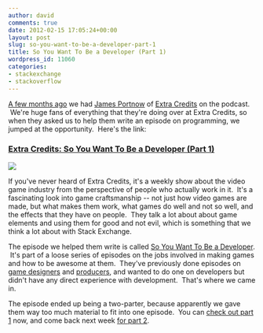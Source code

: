 ```yaml
---
author: david
comments: true
date: 2012-02-15 17:05:24+00:00
layout: post
slug: so-you-want-to-be-a-developer-part-1
title: So You Want To Be a Developer (Part 1)
wordpress_id: 11060
categories:
- stackexchange
- stackoverflow
---
```


[A few months ago](http://blog.stackoverflow.com/2011/10/se-podcast-23/) we had [James Portnow](https://twitter.com/#%21/JamesPortnow) of [Extra Credits](http://www.penny-arcade.com/patv/show/extra-credits) on the podcast.  We're huge fans of everything that they're doing over at Extra Credits, so when they asked us to help them write an episode on programming, we jumped at the opportunity.  Here's the link:


### [Extra Credits: So You Want To Be a Developer (Part 1)](http://penny-arcade.com/patv/episode/so-you-want-to-be-a-developer-part-1)


![](http://blog.stackoverflow.com/wp-content/uploads/developer-at-work-png.png)

If you've never heard of Extra Credits, it's a weekly show about the video game industry from the perspective of people who actually work in it.  It's a fascinating look into game craftsmanship -- not just how video games are made, but what makes them work, what games do well and not so well, and the effects that they have on people.  They talk a lot about about game elements and using them for good and not evil, which is something that we think a lot about with Stack Exchange.

The episode we helped them write is called [So You Want To Be a Developer](http://penny-arcade.com/patv/episode/so-you-want-to-be-a-developer-part-1).  It's part of a loose series of episodes on the jobs involved in making games and how to be awesome at them.  They've previously done episodes on [game designers](http://penny-arcade.com/patv/episode/so-you-want-to-be-a-game-designer) and [producers](http://penny-arcade.com/patv/episode/so-you-want-to-be-a-producer), and wanted to do one on developers but didn't have any direct experience with development.  That's where we came in.

The episode ended up being a two-parter, because apparently we gave them way too much material to fit into one episode.  You can [check out part 1](http://penny-arcade.com/patv/episode/so-you-want-to-be-a-developer-part-1) now, and come back next week [for part 2](http://penny-arcade.com/patv/episode/so-you-want-to-be-a-developer-part-2).
